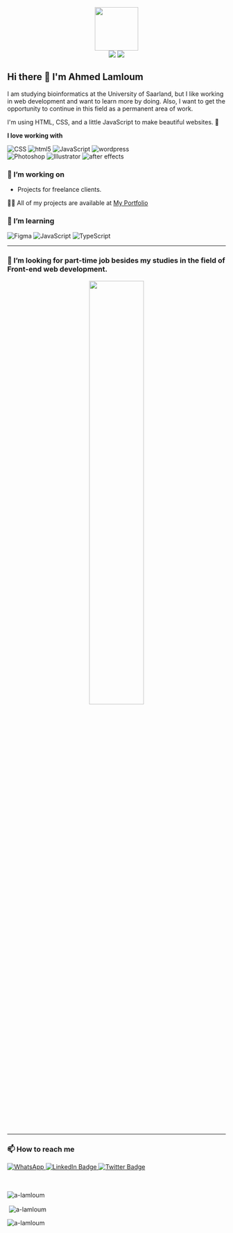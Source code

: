 
<div id="header" align="center">
	  <img src="https://media.giphy.com/media/HwBlFQZFcAoUcPHZdX/giphy.gif" width="100"/><br>
	  <img src="https://komarev.com/ghpvc/?username=a-lamloum&style=flat-square&color=blue"/>
	 <a href="https://a-lamloum.github.io/react-portfolio/" target="_blank">
		  <img src="https://img.shields.io/badge/Portfolio-Link-red?style=flat-square&logo=appveyor"/>
		  </a>
</div>

## Hi there 👋 I'm Ahmed Lamloum
I am studying bioinformatics at the University of Saarland, but I like working in web development and want to learn more by doing. Also, I want to get the opportunity to continue in this field as a permanent area of work.
 
I'm using HTML, CSS, and a little JavaScript to make beautiful websites. 🎨

**I love working with**

<div display="flex">
	<img src="https://img.shields.io/badge/css3-%231572B6.svg?style=for-the-badge&logo=css3&logoColor=white" alt="CSS"/>
	  <img src="https://img.shields.io/badge/html5-%23E34F26.svg?style=for-the-badge&logo=html5&logoColor=white" alt="html5"/>
	  <img src="https://img.shields.io/badge/javascript-%23323330.svg?style=for-the-badge&logo=javascript&logoColor=%23F7DF1E" alt="JavaScript"/>
	  <img src="https://img.shields.io/badge/WordPress-%23117AC9.svg?style=for-the-badge&logo=WordPress&logoColor=white" alt="wordpress"/><br>
	  <img src="https://img.shields.io/badge/adobe%20photoshop-%2331A8FF.svg?style=for-the-badge&logo=adobe%20photoshop&logoColor=white" alt="Photoshop"/>
	  <img src="https://img.shields.io/badge/adobe%20illustrator-%23FF9A00.svg?style=for-the-badge&logo=adobe%20illustrator&logoColor=white" alt="Illustrator"/>
	  <img src="https://img.shields.io/badge/Adobe%20After%20Effects-9999FF.svg?style=for-the-badge&logo=Adobe%20After%20Effects&logoColor=white" alt="after effects"/>
</div>

### 🔭 I’m working on

- Projects for freelance clients.

👨‍💻 All of my projects are available at [My Portfolio](https://a-lamloum.github.io/react-portfolio/)  

### 🌱 I’m learning

<div display="flex">
	<img src="https://img.shields.io/badge/figma-%23F24E1E.svg?style=for-the-badge&logo=figma&logoColor=white" alt="Figma"/>
	<img src="https://img.shields.io/badge/javascript-%23323330.svg?style=for-the-badge&logo=javascript&logoColor=%23F7DF1E" alt="JavaScript"/>
	<img src="https://img.shields.io/badge/react-%2320232a.svg?style=for-the-badge&logo=react&logoColor=%2361DAFB" alt="TypeScript"/>
</div>

---

### 🤔 I’m looking for part-time job besides my studies in the field of Front-end web development.
<div align="center">
<img src="https://media.giphy.com/media/RiykPw9tgdOylwFgUe/giphy.gif" width=50%/>

</div>

-----------

### 📫 How to reach me


<div id="badges" width="100">
  <a href="https://wa.me/+4915752370477">
    <img src="https://img.shields.io/badge/WhatsApp-25D366?style=for-the-badge&logo=whatsapp&logoColor=white" alt="WhatsApp"/>
  </a>
    <a href="http://m.me/PhAhmedOmar">
    <img src="https://img.shields.io/badge/Messenger-00B2FF?style=for-the-badge&logo=messenger&logoColor=white" alt="LinkedIn Badge"/>
  </a>
  <a href="https://twitter.com/Ahmadom65222484">
    <img src="https://img.shields.io/badge/Twitter-blue?style=for-the-badge&logo=twitter&logoColor=white" alt="Twitter Badge"/>
  </a>
</div>
<br>
<br>
<p><img align="center" src="https://github-readme-stats.vercel.app/api/top-langs?username=a-lamloum&show_icons=true&locale=de&layout=compact&theme=radical" alt="a-lamloum" /></p>  
  
<p>&nbsp;<img align="center" src="https://github-readme-stats.vercel.app/api?username=a-lamloum&show_icons=true&locale=de&theme=radical" alt="a-lamloum" /></p>  
  
<p><img align="center" src="https://github-readme-streak-stats.herokuapp.com/?user=a-lamloum&theme=radical" alt="a-lamloum" /></p>
  

